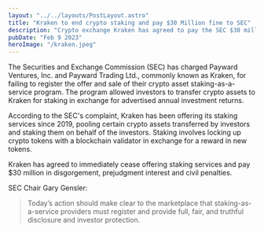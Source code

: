 ```yaml
---
layout: "../../layouts/PostLayout.astro"
title: "Kraken to end crypto staking and pay $30 Million fine to SEC"
description: "Crypto exchange Kraken has agreed to pay the SEC $30 million and halt its staking service"
pubDate: "Feb 9 2023"
heroImage: "/kraken.jpeg"
---
```


The Securities and Exchange Commission (SEC) has charged Payward Ventures, Inc. and Payward Trading Ltd., commonly known as Kraken, for failing to register the offer and sale of their crypto asset staking-as-a-service program. The program allowed investors to transfer crypto assets to Kraken for staking in exchange for advertised annual investment returns.

According to the SEC's complaint, Kraken has been offering its staking services since 2019, pooling certain crypto assets transferred by investors and staking them on behalf of the investors. Staking involves locking up crypto tokens with a blockchain validator in exchange for a reward in new tokens.

Kraken has agreed to immediately cease offering staking services and pay $30 million in disgorgement, prejudgment interest and civil penalties.

SEC Chair Gary Gensler:
> Today’s action should make clear to the marketplace that staking-as-a-service providers must register and provide full, fair, and truthful disclosure and investor protection.

